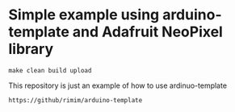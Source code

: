 # Simple example using arduino-template and Adafruit NeoPixel library #

    make clean build upload

This repository is just an example of how to use ardinuo-template
 
    https://github/rimim/arduino-template

